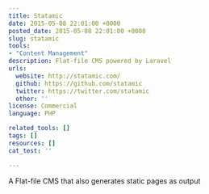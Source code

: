 ```yaml
---
title: Statamic
date: 2015-05-08 22:01:00 +0000
posted_date: 2015-05-08 22:01:00 +0000
slug: statamic
tools:
- "Content Management"
description: Flat-file CMS powered by Laravel
urls:
  website: http://statamic.com/
  github: https://github.com/statamic
  twitter: https://twitter.com/statamic
  other: ''
license: Commercial
language: PHP

related_tools: []
tags: []
resources: []
cat_test: ''

---
```

A Flat-file CMS that also generates static pages as output
